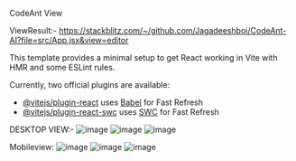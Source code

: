 CodeAnt View

ViewResult:- https://stackblitz.com/~/github.com/Jagadeeshboi/CodeAnt-AI?file=src/App.jsx&view=editor

This template provides a minimal setup to get React working in Vite with HMR and some ESLint rules.

Currently, two official plugins are available:

- [@vitejs/plugin-react](https://github.com/vitejs/vite-plugin-react/blob/main/packages/plugin-react/README.md) uses [Babel](https://babeljs.io/) for Fast Refresh
- [@vitejs/plugin-react-swc](https://github.com/vitejs/vite-plugin-react-swc) uses [SWC](https://swc.rs/) for Fast Refresh

DESKTOP VIEW:-
![image](https://github.com/user-attachments/assets/4b26ea74-ab88-4fab-9d4d-ac52abcb16cb)
![image](https://github.com/user-attachments/assets/2487b653-b71b-468b-adb0-53361b8eb982)
![image](https://github.com/user-attachments/assets/16844485-2935-40d9-8251-6ddf97cb8157)


Mobileview:
![image](https://github.com/user-attachments/assets/8f62425f-ffcd-4ade-b6a1-d6143203c363)
![image](https://github.com/user-attachments/assets/e0d5aa3e-ea2c-40cc-b747-624934912f9b)
![image](https://github.com/user-attachments/assets/9a8c02c0-a121-4d28-a926-4e16ebc954fc)





